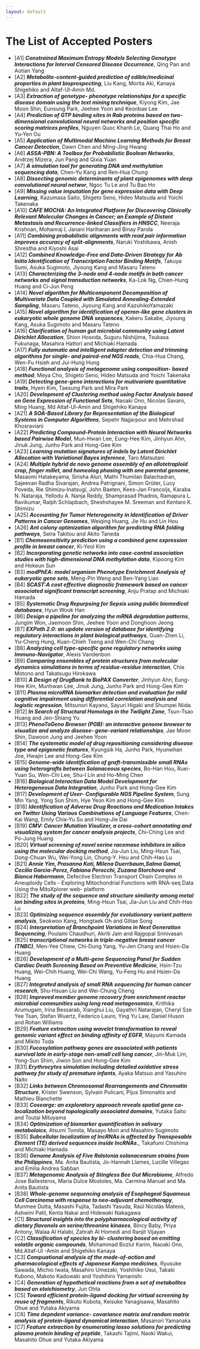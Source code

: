 ```yaml
---
layout: default
---
```


# The List of Accepted Posters

* [A1] __*Constrained Maximum Entropy Models Selecting Genotype Interactions for Interval Censored Disease Occurrence*__, Qing Pan and Aotian Yang
* [A2] __*Metabolite-content-guided prediction of edible/medicinal properties in plant bioprospecting*__, Liu Kang, Morita Aki, Kanaya Shigehiko and Altaf-Ul-Amin Md.
* [A3] __*Extraction of genotype- phenotype relationships for a specific disease domain using the text mining technique*__, Kiyong Kim, Jae Moon Shin, Eunsung Park, Jeehee Yoon and Keonbae Lee
* [A4] __*Prediction of GTP binding sites in Rab proteins based on two- dimensional convolutional neural networks and position specific scoring matrices profiles*__, Nguyen Quoc Khanh Le, Quang Thai Ho and Yu-Yen Ou
* [A5] __*Application of Multimodal Machine Learning Methods for Breast Cancer Detection*__, Dawn Chen and Ming-Jing Hwang
* [A6] __*ASSA-PBN: A Toolbox for Probabilistic Boolean Networks*__, Andrzej Mizera, Jun Pang and Qixia Yuan
* [A7] __*A simulation tool for generating DNA and methylation sequencing data*__, Chen-Yu Kang and Ren-Hua Chung
* [A8] __*Dissecting genomic determinants of plant epigenomes with deep convolutional neural networ*__, Ngoc Tu Le and Tu Bao Ho
* [A9] __*Missing value imputation for gene expression data with Deep Learning*__, Kazumasa Saito, Shigeto Seno, Hideo Matsuda and Yoichi Takenaka
* [A10] __*CAFE MOCHA: An Integrated Platform for Discovering Clinically Relevant Molecular Changes in Cancer; an Example of Distant Metastasis and Recurrence-linked Classifiers in HNSCC*__, Neeraja Krishnan, Mohanraj I, Janani Hariharan and Binay Panda
* [A11] __*Combining probabilistic alignments with read pair information improves accuracy of split-alignments*__, Naruki Yoshikawa, Anish Shrestha and Kiyoshi Asai
* [A12] __*Combined Knowledge-Free and Data-Driven Strategy for Ab Initio Identification of Transcription Factor Binding Motifs*__, Takuya Sumi, Asuka Sugimoto, Jiyoung Kang and Masaru Tateno
* [A13] __*Characterizing the 3-node and 4-node motifs in both cancer networks and signal transduction networks*__, Ka-Lok Ng, Chien-Hung Huang and Ci-Jun Peng
* [A14] __*Novel algorithm for Multicomponent Decomposition of Multivariate Data Coupled with Simulated Annealing-Extended Sampling*__, Masaru Tateno, Jiyoung Kang and KazuhikoYamazaki
* [A15] __*Novel algorithm for identification of operon-like gene clusters in eukaryotic whole genome DNA sequences*__, Kakeru Sakabe, Jiyoung Kang, Asuka Sugimoto and Masaru Tateno
* [A16] __*Clarification of human gut microbial community using Latent Dirichlet Allocation*__, Shion Hosoda, Suguru Nishijima, Tsukasa Fukunaga, Masahira Hattori and Michiaki
Hamada
* [A17] __*Fully automatic and intelligent adapter detection and trimming algorithms for single- and paired-end NGS reads*__, Chia-Hua Chang, Wen-Fu Hsieh and Jui-Hung Hung
* [A18] __*Functional analysis of metagenome using composition- based method*__, Meya Cho, Shigeto Seno, Hideo Matsuda and Yoichi Takenaka
* [A19] __*Detecting gene-gene interactions for mutivariate quantitative traits*__, Hyein Kim, Taesung Park and Mira Park
* [A20] __*Development of Clustering method using Factor Analysis based on Gene Expression of Functional Sets*__, Naoaki Ono, Nicolas Savaro, Ming Huang, Md Altaf-Ul-Amin and Shigehiko Kanaya
* [A21] __*A SOA-Based Library for Representation of the Biological Systems in Computer Algorithms*__, Sepehr Najjarpour and Mehrshad Khosraviani 
* [A22] __*Predicting Compound-Protein Interaction with Neural Networks based Pairwise Model*__, Mun-Hwan Lee, Eung-Hee Kim, Jinhyun Ahn, Jinuk Jung, Junho Park and Hong-Gee Kim 
* [A23] __*Learning mutation signatures of indels by Latent Dirichlet Allocation with Variational Bayes inference*__, Taro Matsutani 
* [A24] __*Multiple hybrid de novo genome assembly of an allotetraploid crop, finger millet, and homeolog phasing with one parental genome*__, Masaomi Hatakeyama, Sirisha Aluri, Mathi Thumilan Balachadran, Sajeevan Radha Sivarajan, Andrea Patrignani, Simon Grüter, Lucy Poveda, Rie Shimizu-Inatsugi, John Baeten, Kees-Jan Francoijs, Karaba N. Nataraja, Yellodu A. Nanja Reddy, Shamprasad Phadnis, Ramapura L. Ravikumar, Ralph Schlapbach, Sheshshayee M. Sreeman and Kentaro K. Shimizu 
* [A25] __*Accounting for Tumor Heterogeneity in Identification of Driver Patterns in Cancer Genomes*__, Weiqing Huang, Jie Hu and Lin Hou
* [A26] __*Ant colony optimization algorithm for predicting RNA folding pathways*__, Seira Takitou and Akito Taneda
* [B1] __*Chemosensitivity prediction using a combined gene expression profile in breast cancer*__, Ki-Yeol Kim
* [B2] __*Incorporating genetic networks into case-control association studies with high-dimensional DNA methylation data*__, Kipoong Kim and Hokeun Sun
* [B3] __*modPhEA: model organism Phenotype Enrichment Analysis of eukaryotic gene sets*__, Meng-Pin Weng and Ben-Yang Liao
* [B4] __*SCAST:A cost effective diagnostic framework based on cancer associated significant transcript screening*__, Anju Pratap and Michiaki Hamada
* [B5] __*Systematic Drug Repurpsing for Sepsis using public biomedical databases*__, Hyun Wook Han
* [B6] __*Design a pipeline for analyzing the mRNA degradation patterns*__, Jungim Won, Jaemoon Shin, Jeehee Yoon and Donghoon Jeong
* [B7] __*EXPath 2.0: an update version of database for identifying regulatory interactions in plant biological pathways*__, Guan-Zhen Li, Yu-Cheng Hung, Kuan-Chieh Tseng and Wen-Chi Chang
* [B8] __*Analyzing cell type-specific gene regulatory networks using Immuno-Navigator*__, Alexis Vandenbon
* [B9] __*Comparing ensembles of protein structures from molecular dynamics simulations in terms of residue-residue interaction*__, Chie Motono and Takatsugu Hirokawa
* [B10] __*A Design of DrugBank to BioPAX Converter*__, Jinhyun Ahn, Eung-Hee Kim, Munhwan Lee, Jinuk Jung, Junho Park and Hong-Gee Kim
* [B11] __*Plasma microRNA biomarker detection and evaluation for mild cognitive impairment using differential correlation analysis and logistic regression*__, Mitsunori Kayano, Sayuri Higaki and Shumpei Niida
* [B12] __*In Search of Structural Homologs in the Twilight Zone*__, Tsun-Tsao Huang and Jen-Shiang Yu
* [B13] __*PhenoToGeno Browser (PGB): an interactive genome browser to visualize and analyze disease- gene-variant relationships*__, Jae Moon Shin, Dawoon Jung and Jeehee Yoon
* [B14] __*The systematic model of drug repositioning considering disease type and epigenetic features*__, Kyungsik Ha, Junho Park, Hyunwhan Joe, Hwajin Lee and Hong-Gee Kim
* [B15] __*Genome-wide identification of graft-transmissible small RNAs using heterografts between Solanaceous species*__, Bo-Han Hou, Ruei-Yuan Su, Wen-Chi Lee, Shu-I Lin and Ho-Ming Chen
* [B16] __*Biological Interaction Data Model Development for Heterogeneous Data Integration*__, Junho Park and Hong-Gee Kim
* [B17] __*Development of User- Configurable NGS Pipeline System*__, Sung Min Yang, Yong Sun Shim, Hye Yeon Kim and Hong-Gee Kim
* [B18] __*Identification of Adverse Drug Reactions and Medication Intakes on Twitter Using Various Combinations of Language Features*__, Chen-Kai Wang, Emily Chia-Yu Su and Hong-Jie Dai
* [B19] __*CMV: Cancer Mutation Visulizer, a cross-cohort annotating and visualizing system for cancer analysis projects*__, Chi-Ching Lee and Po-Jung Huang
* [B20] __*Virtual screening of novel serine racemase inhibitors in silico using the molecular docking method*__, Jia-Jun Liu, Ming-Hsun Tsai, Dong-Chuan Wu, Wei-Yong Lin, Chung-Y. Hsu and Chih-Hao Lu
* [B21] __*Annie Yim, Prasanna Koti, Milena Duerrbaum,Salma Gamal, Cecilia Garcia-Perez, Fabiana
Perocchi, Zuzana Storchova and Bianca Habermann*__, Defective Electron Transport Chain Complex in Aneuploidy Cells - Exploring Mitochondrial Functions with RNA-seq Data Using the MitoXplorer web- platform
* [B22] __*The study of the sequence and structure similarity among metal ion binding sites in proteins*__, Ming-Hsun Tsai, Jia-Jun Liu and Chih-Hao Lu
* [B23] __*Optimizing sequence assembly for evolutionary variant pattern analysis*__, Seokwoo Kang, Hongtaek Oh and Giltae Song 
* [B24] __*Interpretation of Branchpoint Variations in Next Generation Sequencing*__, Poulami Chaudhuri, Akriti Jain and Rajgopal Srinivasan
* [B25] __*transcriptional networks in triple-negative breast cancer (TNBC)*__, Men-Yee Chiew, Chi-Dung Yang, Yu-Jen Chang and Hsien-Da Huang
* [B26] __*Development of a Multi-gene Sequencing Panel for Sudden Cardiac Death Screening Based on Preventive Medicine*__, Hsin-Tzu Huang, Wei-Chih Huang, Wei-Chi Wang, Yu-Feng Hu and Hsien-Da Huang
* [B27] __*Integrated analysis of small RNA sequencing for human cancer research*__, Shu-Hsuan Liu and Wei-Chung Cheng
* [B28] __*Improved member genome recovery from enrichment reactor microbial communities using long read metagenomics*__, Krithika Arumugam, Irina Bessarab, Xianghui Liu, Gayathri Natarajan, Cheryl Sze Yee Tsan, Stefan Wuertz, Federico Lauro, Ying Yu Law, Daniel Huson and Rohan Williams
* [B29] __*Feature extraction using wavelet transformation to reveal genomic variant effect on binding affinity of EGFR*__, Mayumi Kamada and Mikito Toda
* [B30] __*Fucosylation pathway genes are associated with patients survival late in early-stage non-small cell lung cancer*__, Jin-Muk Lim, Yong-Sun Shim, Jiwon Son and Hong-Gee Kim
* [B31] __*Erythrocytes simulation including detailed oxidative stress pathway for study of premature infants*__, Ayaka Matsuo and Yasuhiro Naito
* [B32] __*Links between Chromosomal Rearrangements and Chromatin Structure*__, Krister Swenson, Sylvain Pulicani, Pijus Simonaitis and Mathieu Blanchette
* [B33] __*Cosearge: an exploratory approach reveals spatial gene co- localization beyond topologically associated domains*__, Yutaka Saito and Toutai Mituyama 
* [B34] __*Optimization of biomarker quantification in salivary metaboloics*__, Atsumi Tomita, Masayo Mori and Masahiro Sugimoto
* [B35] __*Subcellular localization of lncRNAs is affected by Transposable Element (TE) derived sequences inside lncRNAs.*__, Takafumi Chishima and Michiaki Hamada 
* [B36] __*Genome Analysis of Five Ralstonia solanacearum strains from the Philippines*__, Ma. Anita Bautista, Jo-Hannah Llames, Lucille Villegas and Emilia Andrea Sabban
* [B37] __*Metagenomic Analysis of Stingless Bee Gut Microbiome*__, Alfredo Jose Ballesteros, Maria Dulce Mostoles, Ma. Carmina Manuel and Ma. Anita Bautista
* [B38] __*Whole-genome sequencing analysis of Esophageal Squamous Cell Carcinoma with response to neo-adjuvant chemotherapy*__, Munmee Dutta, Masashi Fujita, Tadashi Yasuda, Raúl Nicolás Mateos, Ashwini Patil, Kenta Nakai and Hidewaki Nakagawa 
* [C1] __*Structural insights into the polypharmacological activity of dietary flavonols on serine/threonine kinases*__, Bincy Baby, Priya Antony, Walaa Al Halabi, Zahrah Al Homedi and Ranjit Vijayan
* [C2] __*Classification of species by bi- clustering based on emitting volatile organic compounds*__, Mohammad Bozlul Karim, Naoaki Ono, Md.Altaf-Ul -Amin and Shigehiko Kanaya
* [C3] __*Compuational analysis of the mode-of-action and pharmacological effects of Japanese Kampo medicines*__, Ryusuke Sawada, Michio Iwata, Masahiro Umezaki, Yoshihiko Usui, Takaki Kubono, Makoto Kadowaki and Yoshihiro Yamanishi
* [C4] __*Generation of hypothetical reactions from a set of metabolites based on stoichiometry*__, Jun Ohta
* [C5] __*Toward efficient protein-ligand docking for virtual screening by reuse of fragments*__, Rikuto Kubota, Keisuke Yanagisawa, Masahito Ohue and Yutaka Akiyama 
* [C6] __*Time depndent variance- covariance matrix and random matrix analysis of protein-ligand dynamical interaction*__, Masanori Yamanaka 
* [C7] __*Feature extraction by enumerating lasso solutions for predicting plasma protein binding of peptide*__, Takashi Tajimi, Naoki Wakui, Masahito Ohue and Yutaka Akiyama 
